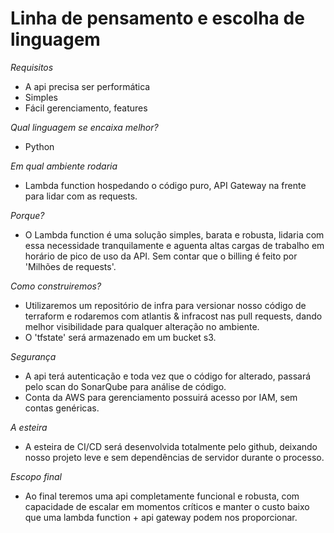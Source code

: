 # Linha de pensamento e escolha de linguagem

*Requisitos*
- A api precisa ser performática
- Simples
- Fácil gerenciamento, features

*Qual linguagem se encaixa melhor?*
- Python

*Em qual ambiente rodaria*
- Lambda function hospedando o código puro, API Gateway na frente para lidar com as requests.

*Porque?*
- O Lambda function é uma solução simples, barata e robusta, lidaria com essa necessidade tranquilamente e aguenta altas cargas de trabalho em horário de pico de uso da API. Sem contar que o billing é feito por 'Milhões de requests'.

*Como construiremos?*
- Utilizaremos um repositório de infra para versionar nosso código de terraform e rodaremos com atlantis & infracost nas pull requests, dando melhor visibilidade para qualquer alteração no ambiente.
- O 'tfstate' será armazenado em um bucket s3.

*Segurança*
- A api terá autenticação e toda vez que o código for alterado, passará pelo scan do SonarQube para análise de código.
- Conta da AWS para gerenciamento possuirá acesso por IAM, sem contas genéricas.

*A esteira*
- A esteira de CI/CD será desenvolvida totalmente pelo github, deixando nosso projeto leve e sem dependências de servidor durante o processo.

*Escopo final*
- Ao final teremos uma api completamente funcional e robusta, com capacidade de escalar em momentos críticos e manter o custo baixo que uma lambda function + api gateway podem nos proporcionar.